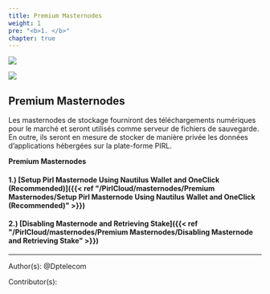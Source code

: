 ```yaml
---
title: Premium Masternodes
weight: 1
pre: "<b>1. </b>"
chapter: true
---
```

![](/images_headers/Masternodes.png)


![](/PirlCloud/masternodes/images/masternodes.jpg)


## Premium Masternodes  

Les masternodes de stockage fourniront des téléchargements numériques pour le marché et seront utilisés comme serveur de fichiers de sauvegarde.
En outre, ils seront en mesure de stocker de manière privée les données d’applications hébergées sur la plate-forme PIRL.



**Premium Masternodes**  


#### 1.) [Setup Pirl Masternode Using Nautilus Wallet and OneClick (Recommended)]({{< ref "/PirlCloud/masternodes/Premium Masternodes/Setup Pirl Masternode Using Nautilus Wallet and OneClick (Recommended)" >}})
#### 2.) [Disabling Masternode and Retrieving Stake]({{< ref "/PirlCloud/masternodes/Premium Masternodes/Disabling Masternode and Retrieving Stake" >}})



---
Author(s):
@Dptelecom


Contributor(s):
